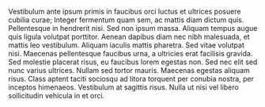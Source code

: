 Vestibulum ante ipsum primis in faucibus orci luctus et ultrices posuere cubilia curae; Integer fermentum quam sem, ac mattis diam dictum quis. Pellentesque in hendrerit nisi. Sed non ipsum massa. Aliquam tempus augue quis ligula volutpat porttitor. Aenean dapibus diam nec nibh malesuada, et mattis leo vestibulum. Aliquam iaculis mattis pharetra. Sed vitae volutpat nisi. Maecenas pellentesque faucibus urna, a ultricies erat facilisis gravida. Sed molestie placerat risus, eu faucibus lorem egestas non. Sed nec elit sed nunc varius ultrices. Nullam sed tortor mauris. Maecenas egestas aliquam risus. Class aptent taciti sociosqu ad litora torquent per conubia nostra, per inceptos himenaeos. Vestibulum at sagittis risus. Nulla ut nisi vel libero sollicitudin vehicula in et orci.